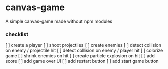 # canvas-game

A simple canvas-game made without npm modules

### checklist

[ ] create a player
[ ] shoot projectiles
[ ] create enemies
[ ] detect collision on enemy / projectile hit
[ ] detect collision on enemy / player hit
[ ] colorize game
[ ] shrink enemies on hit
[ ] create particle explosion on hit
[ ] add score
[ ] add game over UI
[ ] add restart button
[ ] add start game button
